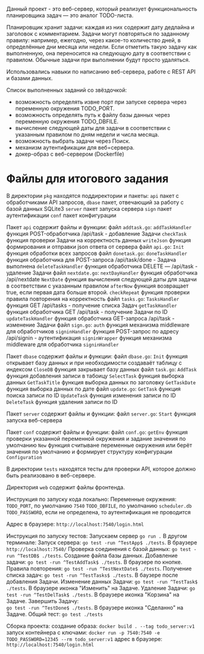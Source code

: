 Данный проект - это веб-сервер, который реализует функциональность планировщика задач — это аналог TODO-листа.

Планировщик хранит задачи: каждая из них содержит дату дедлайна и заголовок с комментарием. Задачи могут повторяться по заданному правилу: например, ежегодно, через какое-то количество дней, в определённые дни месяца или недели. Если отметить такую задачу как выполненную, она переносится на следующую дату в соответствии с правилом. Обычные задачи при выполнении будут просто удаляться. 

Использовались навыки по написанию веб-сервера, работе с REST API и базами данных. 

Список выполненных заданий со звёздочкой:
- возможность определять извне порт при запуске сервера через переменную окружения TODO_PORT.
- возможность определять путь к файлу базы данных через переменную окружения TODO_DBFILE.
- вычисление следующей даты для задачи в соответствии с указанным правилом по дням недели и числа месяца.
- возможность выбрать задачи через Поиск.
- механизм аутентификации для веб=сервера.
- докер-образ с веб-сервером (Dockerfile)

# Файлы для итогового задания

В директории `pkg` находятся поддиректории и пакеты:
  `api` пакет с обработчиками API запросов,
  `dbase` пакет, отвечающий за работу с базой данных SQLite3
  `server` пакет запуска сервера
  `sign` пакет аутентификации
  `conf` пакет конфигурации

Пакет `api` содержит файлы и функции:
  файл `addtask.go`:
    `addTaskHandler` функция POST-обработчика /api/task - добавление Задачи
    `checkTask` функция проверки Задачи на корректность данных
    `writeJson` функция формирования и отправки json ответа от сервера
  файл `api.go`:
    `Init` функция обработки всех запросов
  файл `donetask.go`:
    `doneTaskHandler` функция обработчика для POST-запроса /api/task/done - Задача выполнена
    `deleteTaskHandler` функция обработчика DELETE — /api/task - удаление Задачи
  файл `nextdate.go`:
    `nextDayHandler` функция обработчика /api/nextdate
    `NextDate` функция вычисления следующей даты для задачи в соответствии с указанным правилом
    `afterNow` функция возвращает true, если первая дата больше второй.
    `checkRepeat` функция проверки правила повторения на корректность
  файл `tasks.go`:
    `TasksHandler` функция GET /api/tasks - получение списка Задач
    `getTaskHandler` функция обработчика GET /api/task - получение Задачи по ID
    `updateTaskHandler` функция обработчика GET-запроса /api/task - изменение Задачи
  файл `sign.go`:
    `auth` функция механизма middleware для обработчиков
    `signinHandler` функция POST-запрос по адресу /api/signin - аутентификация
    `signinWrapper` функция механизма middleware для обработчика `signinHandler`

Пакет `dbase` содержит файлы и функции:
  файл `dbase.go`:
    `Init` функция открывает базу данных и при необходимости создаваёт таблицу с индексом
    `CloseDB` функция закрывает базу данных
  файл `task.go`:
    `AddTask` функция добавления записи в табоицу
    `SelectTask` функция выборка данных
    `GetTaskTitle` функция выборка данных по заголовку
    `GetTaskDate` функция выборка данных по дате
  файл `update.go`:
    `GetTask` функция поиска записи по ID
    `UpdateTask` функция изменения записи по ID
    `DeleteTask` функция удаления записи по ID

Пакет `server` содержит файлы и функции:
  файл `server.go`:
    `Start` функция запуска веб-сервера

Пакет `conf`  содержит файлы и функции:
  файл `conf.go`:
    `getEnv` функция проверки указанной переменной окружения и задание значения по умолчанию
    `New` функция считыване переменные окружения или берёт значения по умолчанию и 
          формирует структуру конфигурации `Configuration`

В директории `tests` находятся тесты для проверки API, которое должно быть реализовано в веб-сервере.

Директория `web` содержит файлы фронтенда.


Инструкция по запуску кода локально: 
  Переменные окружения:
    `TODO_PORT`, по умолчанию `7540`
    `TODO_DBFILE`, по умолчанию `scheduler.db`
    `TODO_PASSWORD`, если не определена, то аутентификация не проводится 

  Адрес в браузере: `http://localhost:7540/login.html`

  Инструкция по запуску тестов:
    Запускаем сервер `go run .`
    В другом терминале:
      Запуск сервера:
        `go test -run ^TestApp$ ./tests`. В браузере `http://localhost:7540/`
      Проверка соединения с базой данных:
        `go test -run ^TestDB$ ./tests`. Создание файла базы данных.
      Добавление задачи:
        `go test -run ^TestAddTask$ ./tests`. В браузере по кнопке.
      Правила повторения:
        `go test -run ^TestNextDate$ ./tests`.
      Получение списка задач:
        `go test -run ^TestTasks$ ./tests`. В баузере после добавления Задачи.
      Изменение данных Задачи:
        `go test -run ^TestTask$ ./tests`. В браузере иконка "Изменить" на Задаче.
      Удаление Задачи:
        `go test -run ^TestDelTask$ ./tests`. В браузере иконка "Корзина" на Задаче.
      Завершить Задачу:  
        `go test -run ^TestDone$ ./tests`. В браузере иконка "Сделанно" на Задаче.
      Общий тест:
        `go test ./tests`

Сборка проекта:
создание образа:
  `docker build . --tag todo_server:v1`
запуск контейнера с ключами:
  `docker run -p 7540:7540 -e TODO_PASSWORD=12345 --rm todo_server:v1`
адрес в браузере: 
  `http://localhost:7540/login.html`
